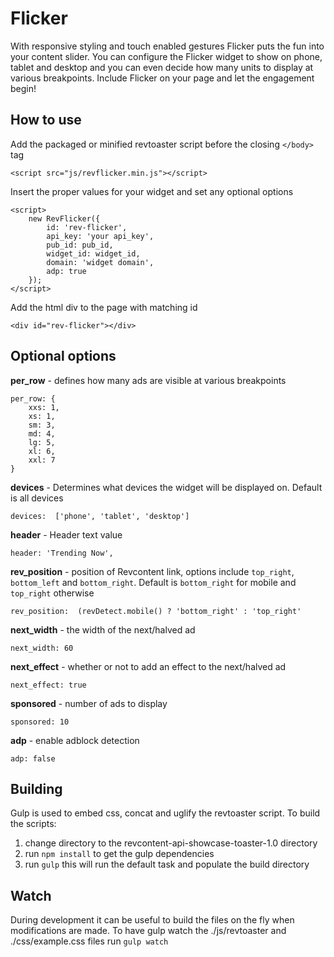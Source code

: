 # Flicker


With responsive styling and touch enabled gestures Flicker puts the fun into your content slider. You can configure the Flicker widget to show on phone, tablet and desktop and you can even decide how many units to display at various breakpoints. Include Flicker on your page and let the engagement begin!

## How to use

Add the packaged or minified revtoaster script before the closing ```</body>``` tag

    <script src="js/revflicker.min.js"></script>

Insert the proper values for your widget and set any optional options

    <script>
        new RevFlicker({
            id: 'rev-flicker',
            api_key: 'your api_key',
            pub_id: pub_id,
            widget_id: widget_id,
            domain: 'widget domain',
            adp: true
        });
    </script>

Add the html div to the page with matching id

    <div id="rev-flicker"></div>

## Optional options

**per_row** - defines how many ads are visible at various breakpoints

    per_row: {
        xxs: 1,
        xs: 1,
        sm: 3,
        md: 4,
        lg: 5,
        xl: 6,
        xxl: 7
    }

**devices** - Determines what devices the widget will be displayed on. Default is all devices

    devices:  ['phone', 'tablet', 'desktop']

**header** - Header text value

    header: 'Trending Now',

**rev_position** - position of Revcontent link, options include ```top_right```, ```bottom_left``` and ```bottom_right```. Default is ```bottom_right``` for mobile and ```top_right``` otherwise

    rev_position:  (revDetect.mobile() ? 'bottom_right' : 'top_right'

**next_width** - the width of the next/halved ad

    next_width: 60

**next_effect** - whether or not to add an effect to the next/halved ad

    next_effect: true

**sponsored** - number of ads to display

    sponsored: 10

**adp** - enable adblock detection

    adp: false

## Building
Gulp is used to embed css, concat and uglify the revtoaster script. To build the scripts:
1. change directory to the revcontent-api-showcase-toaster-1.0 directory
2. run ```npm install``` to get the gulp dependencies
3. run ```gulp``` this will run the default task and populate the build directory

## Watch
During development it can be useful to build the files on the fly when modifications are made. To have gulp watch the ./js/revtoaster and ./css/example.css files run ```gulp watch```

